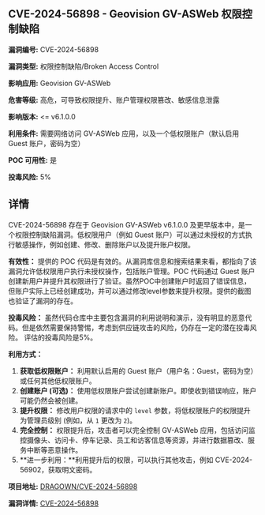 ## CVE-2024-56898 - Geovision GV-ASWeb 权限控制缺陷

**漏洞编号:** CVE-2024-56898

**漏洞类型:** 权限控制缺陷/Broken Access Control

**影响应用:** Geovision GV-ASWeb

**危害等级:** 高危，可导致权限提升、账户管理权限篡改、敏感信息泄露

**影响版本:** <= v6.1.0.0

**利用条件:** 需要网络访问 GV-ASWeb 应用，以及一个低权限账户（默认启用 Guest 账户，密码为空）

**POC 可用性:** 是

**投毒风险:** 5%

## 详情

CVE-2024-56898 存在于 Geovision GV-ASWeb v6.1.0.0 及更早版本中，是一个权限控制缺陷漏洞。低权限用户（例如 Guest 账户）可以通过未授权的方式执行敏感操作，例如创建、修改、删除账户以及提升账户权限。 

**有效性：**
提供的 POC 代码是有效的。从漏洞库信息和搜索结果来看，都指向了该漏洞允许低权限用户执行未授权操作，包括账户管理。POC 代码通过 Guest 账户创建新用户并提升其权限进行了验证。虽然POC中创建账户时返回了错误信息，但账户实际上已经创建成功，并可以通过修改level参数来提升权限。提供的截图也验证了漏洞的存在。

**投毒风险：**
虽然代码仓库中主要包含漏洞的利用说明和演示，没有明显的恶意代码。但是依然需要保持警惕，考虑到供应链攻击的风险，仍存在一定的潜在投毒风险。 评估的投毒风险是5%。

**利用方式：**
1.  **获取低权限账户：** 利用默认启用的 Guest 账户（用户名：Guest，密码为空）或任何其他低权限账户。
2.  **创建账户 (可选)：** 使用低权限账户尝试创建新账户。即使收到错误响应，账户可能仍然会被创建。
3.  **提升权限：** 修改用户权限的请求中的 `level` 参数，将低权限账户的权限提升为管理员级别 (例如，从 `1` 更改为 `2`)。
4.  **完全控制：** 权限提升后，攻击者可以完全控制 GV-ASWeb 应用，包括访问监控摄像头、访问卡、停车记录、员工和访客信息等资源，并进行数据篡改、服务中断等恶意操作。
5.  **进一步利用：**利用提升后的权限，可以执行其他攻击，例如 CVE-2024-56902，获取明文密码。

**项目地址:** [DRAGOWN/CVE-2024-56898](https://github.com/DRAGOWN/CVE-2024-56898)

**漏洞详情:** [CVE-2024-56898](https://nvd.nist.gov/vuln/detail/CVE-2024-56898)